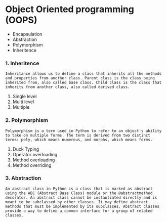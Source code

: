 # Object Oriented programming (OOPS)

- Encapsulation
- Abstraction
- Polymorphism
- Inheritence

### 1. Inheritence

```
Inheritance allows us to define a class that inherits all the methods and properties from another class. Parent class is the class being inherited from, also called base class. Child class is the class that inherits from another class, also called derived class.
```

1. Single level
2. Multi level
3. Multiple

### 2. Polymorphism

```
Polymorphism is a term used in Python to refer to an object's ability to take on multiple forms. The term is derived from two distinct terms: poly, which means numerous, and morphs, which means forms.
```

1. Duck Typing
2. Operator overloading
3. Method overloading
4. Method overriding

### 3. Abstraction

```
An abstract class in Python is a class that is marked as abstract using the ABC (Abstract Base Class) module or the @abstractmethod decorator. An abstract class cannot be instantiated directly and is meant to be subclassed by other classes. It may define abstract methods that must be implemented by its subclasses. Abstract classes provide a way to define a common interface for a group of related classes.
```